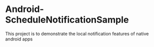 # Android-ScheduleNotificationSample

This project is to demonstrate the local notification features of native android apps
